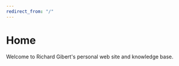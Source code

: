 ```yaml
---
redirect_from: "/"
---
```


# Home

Welcome to Richard Gibert's personal web site and knowledge base.

